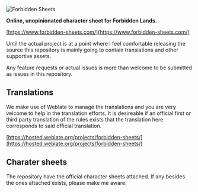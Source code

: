 ![Forbidden Sheets](https://raw.githubusercontent.com/lasseborly/forbidden-sheets/main/forbidden_sheets.png)

**Online, unopinionated character sheet for Forbidden Lands.**

[https://www.forbidden-sheets.com/](https://www.forbidden-sheets.com/)

Until the actual project is at a point where I feel comfortable releasing the
source this repository is mainly going to contain translations and other
supportive assets.

Any feature requests or actual issues is more than welcome to be submitted as
issues in this repository.

## Translations

We make use of Weblate to manage the translations and you are very velcome to
help in the translation efforts. It is desireable if an official first or third
party translation of the rules exists that the translation here corresponds to
said official translation.

[https://hosted.weblate.org/projects/forbidden-sheets/](https://hosted.weblate.org/projects/forbidden-sheets/)

## Charater sheets

The repository have the official character sheets attached. If any besides the
ones attached exists, please make me aware.
